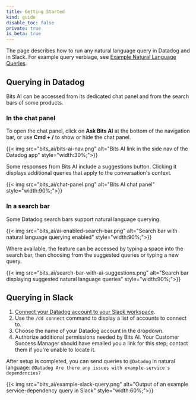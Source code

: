 ```yaml
---
title: Getting Started
kind: guide
disable_toc: false
private: true
is_beta: true
---
```


The page describes how to run any natural language query in Datadog and in Slack. For example query verbiage, see [Example Natural Language Queries][2].

## Querying in Datadog

Bits AI can be accessed from its dedicated chat panel and from the search bars of some products.

### In the chat panel

To open the chat panel, click on **Ask Bits AI** at the bottom of the navigation bar, or use **Cmd + /** to show or hide the chat panel.

{{< img src="bits_ai/bits-ai-nav.png" alt="Bits AI link in the side nav of the Datadog app" style="width:30%;">}}

Some responses from Bits AI include a suggestions button. Clicking it displays additional queries that apply to the conversation's context.

{{< img src="bits_ai/chat-panel.png" alt="Bits AI chat panel" style="width:90%;">}}

### In a search bar

Some Datadog search bars support natural language querying. 

{{< img src="bits_ai/ai-enabled-search-bar.png" alt="Search bar with natural language querying enabled" style="width:90%;">}}

Where available, the feature can be accessed by typing a space into the search bar, then choosing from the suggested queries or typing a new query.

{{< img src="bits_ai/search-bar-with-ai-suggestions.png" alt="Search bar displaying suggested natural language queries" style="width:90%;">}}

## Querying in Slack

1. [Connect your Datadog account to your Slack workspace][1].
1. Use the `/dd connect` command to display a list of accounts to connect to.
1. Choose the name of your Datadog account in the dropdown.
1. Authorize additional permissions needed by Bits AI. Your Customer Success Manager should have emailed you a link for this step; contact them if you're unable to locate it.

After setup is completed, you can send queries to `@Datadog` in natural language: `@Datadog Are there any issues with example-service's dependencies?`

{{< img src="bits_ai/example-slack-query.png" alt="Output of an example service-dependency query in Slack" style="width:60%;">}}

[1]: /integrations/slack/?tab=applicationforslack
[2]: /bits_ai/query_examples/

